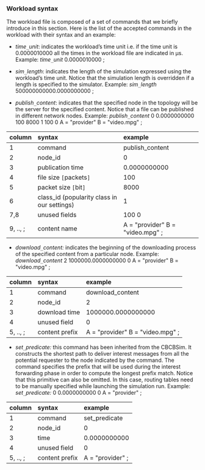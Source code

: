 ### Workload syntax ###
The workload file is composed of a set of commands that we briefly introduce in this section. Here is the list of the accepted commands in the workload with their syntax and an example:

  * _time`_`unit_: indicates the workload’s time unit i.e. if the time unit is 0.0000010000 all the times in the workload file are indicated in μs.
Example: _time`_`unit_ 0.0000010000 ;

  * _sim`_`length_: indicates the length of the simulation expressed using the workload’s time unit. Notice that the simulation length is overridden if a length is specified to the simulator.
Example: _sim`_`length_ 500000000000.0000000000 ;

  * _publish`_`content_: indicates that the specified node in the topology will be the server for the specified content. Notice that a file can be published in different network nodes.
Example: _publish`_`content_ 0 0.0000000000 100 8000 1 100 0 A = "provider" B = "video.mpg" ;

| column | syntax | example |
|:-------|:-------|:--------|
|1       |command | publish\_content|
|2       |node\_id | 0       |
|3       |publication time | 0.0000000000 |
|4       |file size `[`packets`]` | 100     |
|5       |packet size `[`bit`]` | 8000    |
|6       |class\_id (popularity class in our settings)| 1       |
|7,8     |unused fields | 100 0   |
|9, .., ; |content name | A = "provider" B = "video.mpg" ;|

  * _download`_`content:_ indicates the beginning of the downloading process of the specified content from a particular node.
Example: _download`_`content_ 2 1000000.0000000000 0 A = "provider" B = "video.mpg" ;

|column|syntax|example|
|:-----|:-----|:------|
|1     |command|download\_content|
|2     |node\_id|2      |
|3     |download time|1000000.0000000000|
|4     |unused field|0      |
|5, .., ;| content prefix | A = "provider" B = "video.mpg" ;|

  * _set`_`predicate:_ this command has been inherited from the CBCBSim. It constructs the shortest path to deliver interest messages from all the potential requester to the node indicated by the command. The command specifies the prefix that will be used during the interest forwarding phase in order to compute the longest prefix match. Notice that this primitive can also be omitted. In this case, routing tables need to be manually specified while launching the simulation run.
Example: _set`_`predicate:_ 0 0.0000000000 0 A = "provider" ;

|column|syntax|example|
|:-----|:-----|:------|
|1     |command|set\_predicate|
|2     |node\_id|0      |
|3     |time  |0.0000000000|
|4     |unused field|0      |
|5, .., ;|content prefix|A = "provider" ;|